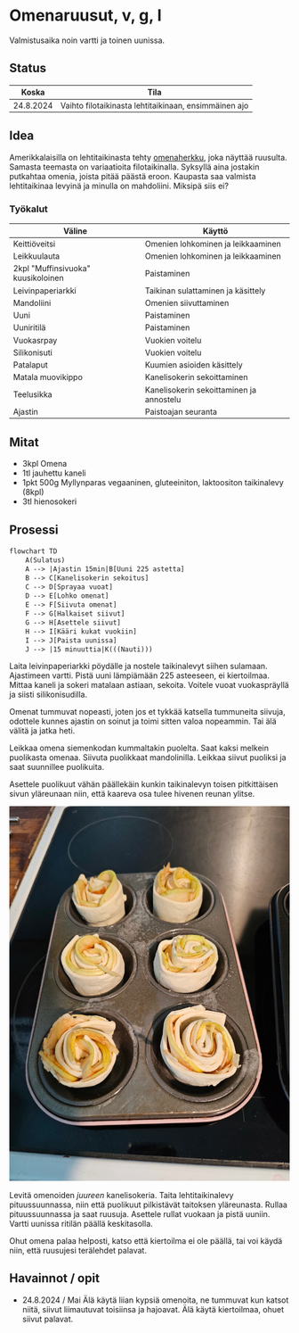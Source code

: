 # Omenaruusut, v, g, l

Valmistusaika noin vartti ja toinen uunissa.

## Status

| Koska | Tila |
| ------| -----|
| 24.8.2024 | Vaihto filotaikinasta lehtitaikinaan, ensimmäinen ajo |

## Idea

Amerikkalaisilla on lehtitaikinasta tehty [omenaherkku](https://www.puffpastry.com/recipe/apple-roses/), joka näyttää ruusulta. Samasta teemasta on variaatioita filotaikinalla. Syksyllä aina jostakin putkahtaa omenia, joista pitää päästä eroon. Kaupasta saa valmista lehtitaikinaa levyinä ja minulla on mahdoliini. Miksipä siis ei?

### Työkalut

| Väline | Käyttö |
| -------|--------|
| Keittiöveitsi | Omenien lohkominen ja leikkaaminen |
| Leikkuulauta | Omenien lohkominen ja leikkaaminen |
| 2kpl "Muffinsivuoka" kuusikoloinen | Paistaminen |
| Leivinpaperiarkki | Taikinan sulattaminen ja käsittely |
| Mandoliini | Omenien siivuttaminen |
| Uuni | Paistaminen |
| Uuniritilä | Paistaminen |
| Vuokasrpay | Vuokien voitelu |
| Silikonisuti | Vuokien voitelu |
| Patalaput | Kuumien asioiden käsittely |
| Matala muovikippo | Kanelisokerin sekoittaminen |
| Teelusikka | Kanelisokerin sekoittaminen ja annostelu |
| Ajastin | Paistoajan seuranta |

## Mitat

- 3kpl Omena
- 1tl jauhettu kaneli
- 1pkt 500g Myllynparas vegaaninen, gluteeiniton, laktoositon taikinalevy (8kpl)
- 3tl hienosokeri

## Prosessi

```mermaid
flowchart TD
    A(Sulatus) 
    A --> |Ajastin 15min|B[Uuni 225 astetta]
    B --> C[Kanelisokerin sekoitus]
    C --> D[Sprayaa vuoat]
    D --> E[Lohko omenat]
    E --> F[Siivuta omenat]
    F --> G[Halkaiset siivut]
    G --> H[Asettele siivut]
    H --> I[Kääri kukat vuokiin]
    I --> J[Paista uunissa]
    J --> |15 minuuttia|K(((Nauti)))
```

Laita leivinpaperiarkki pöydälle ja nostele taikinalevyt siihen sulamaan. Ajastimeen vartti. Pistä uuni lämpiämään 225 asteeseen, ei kiertoilmaa. Mittaa kaneli ja sokeri matalaan astiaan, sekoita. Voitele vuoat vuokaspräyllä ja siisti silikonisudilla.

Omenat tummuvat nopeasti, joten jos et tykkää katsella tummuneita siivuja, odottele kunnes ajastin on soinut ja toimi sitten valoa nopeammin. Tai älä välitä ja jatka heti.

Leikkaa omena siemenkodan kummaltakin puolelta. Saat kaksi melkein puolikasta omenaa. Siivuta puolikkaat mandolinilla. Leikkaa siivut puoliksi ja saat suunnillee puolikuita.

Asettele puolikuut vähän päällekäin kunkin taikinalevyn toisen pitkittäisen sivun yläreunaan niin, että kaareva osa tulee hivenen reunan ylitse.

![Rullatut](/Kuvat/Vaiheet/Omenaruusut.jpg)

Levitä omenoiden _juureen_ kanelisokeria. Taita lehtitaikinalevy pituussuunnassa, niin että puolikuut pilkistävät taitoksen yläreunasta. Rullaa pituussuunnassa ja saat ruusuja. Asettele rullat vuokaan ja pistä uuniin. Vartti uunissa ritilän päällä keskitasolla.

Ohut omena palaa helposti, katso että kiertoilma ei ole päällä, tai voi käydä niin, että ruusujesi terälehdet palavat.

## Havainnot / opit

- 24.8.2024 / Mai Älä käytä liian kypsiä omenoita, ne tummuvat kun katsot niitä, siivut liimautuvat toisiinsa ja hajoavat. Älä käytä kiertoilmaa, ohuet siivut palavat.